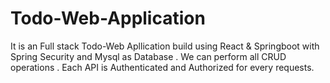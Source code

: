 # Todo-Web-Application
It is an Full stack Todo-Web Apllication build using React &amp; Springboot with Spring Security and Mysql as Database . We can perform all CRUD operations . Each API is Authenticated and Authorized for every requests.
